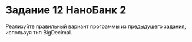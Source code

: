 # Задание 12 НаноБанк 2

Реализуйте правильный вариант программы из предыдущего задания, используя тип BigDecimal.
